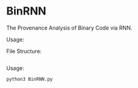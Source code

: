 # BinRNN
The Provenance Analysis of Binary Code via RNN.

Usage: 



File Structure:

``` shell

```


Usage:

```shell
python3 BinRNN.py
```
